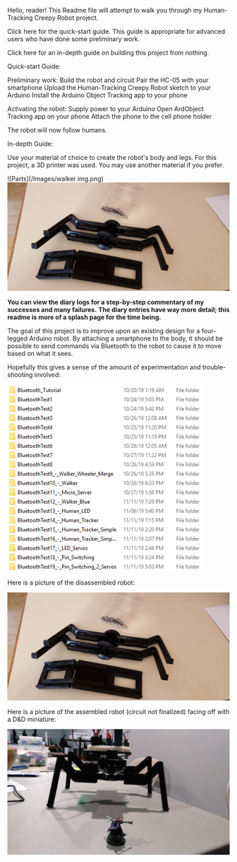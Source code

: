 Hello, reader!  This Readme file will attempt to walk you through my Human-Tracking Creepy Robot project.

Click here for the quick-start guide.  This guide is appropriate for advanced users who have done some preliminary work.

Click here for an in-depth guide on building this project from nothing.




Quick-start Guide:

Preliminary work:
Build the robot and circuit
Pair the HC-05 with your smartphone
Upload the Human-Tracking Creepy Robot sketch to your Arduino
Install the Arduino Object Tracking app to your phone

Activating the robot:
Supply power to your Arduino
Open ArdObject Tracking app on your phone
Attach the phone to the cell phone holder

The robot will now follow humans.



In-depth Guide:

Use your material of choice to create the robot's body and legs.  For this project, a 3D printer was used.  You may use another material if you prefer.

![Parts](/Images/walker img.png)![Disassembled Robot](/Images/parts.jpg)



**You can view the diary logs for a step-by-step commentary of my successes and many failures.**
**The diary entries have way more detail; this readme is more of a splash page for the time being.**

The goal of this project is to improve upon an existing design for a four-legged Arduino robot.  By attaching a smartphone to the body, it should be possible to send commands via Bluetooth to the robot to cause it to move based on what it sees.

Hopefully this gives a sense of the amount of experimentation and trouble-shooting involved:

![Bluetooth Experiments](/Images/BluetoothExperiments.png)

Here is a picture of the disassembled robot:

![Disassembled Robot](/Images/parts.jpg)

Here is a picture of the assembled robot (circuit not finalized) facing off with a D&D miniature:

![Bluetooth Experiments](/Images/dnd.jpg)
